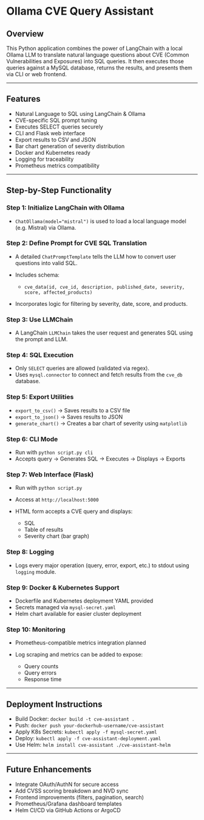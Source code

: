 # Ollama CVE Query Assistant

## Overview

This Python application combines the power of LangChain with a local Ollama LLM to translate natural language questions about CVE (Common Vulnerabilities and Exposures) into SQL queries. It then executes those queries against a MySQL database, returns the results, and presents them via CLI or web frontend.

---

## Features

* Natural Language to SQL using LangChain & Ollama
* CVE-specific SQL prompt tuning
* Executes SELECT queries securely
* CLI and Flask web interface
* Export results to CSV and JSON
* Bar chart generation of severity distribution
* Docker and Kubernetes ready
* Logging for traceability
* Prometheus metrics compatibility

---

## Step-by-Step Functionality

### Step 1: Initialize LangChain with Ollama

* `ChatOllama(model="mistral")` is used to load a local language model (e.g. Mistral) via Ollama.

### Step 2: Define Prompt for CVE SQL Translation

* A detailed `ChatPromptTemplate` tells the LLM how to convert user questions into valid SQL.
* Includes schema:

  * `cve_data(id, cve_id, description, published_date, severity, score, affected_products)`
* Incorporates logic for filtering by severity, date, score, and products.

### Step 3: Use LLMChain

* A LangChain `LLMChain` takes the user request and generates SQL using the prompt and LLM.

### Step 4: SQL Execution

* Only `SELECT` queries are allowed (validated via regex).
* Uses `mysql.connector` to connect and fetch results from the `cve_db` database.

### Step 5: Export Utilities

* `export_to_csv()` → Saves results to a CSV file
* `export_to_json()` → Saves results to JSON
* `generate_chart()` → Creates a bar chart of severity using `matplotlib`

### Step 6: CLI Mode

* Run with `python script.py cli`
* Accepts query → Generates SQL → Executes → Displays → Exports

### Step 7: Web Interface (Flask)

* Run with `python script.py`
* Access at `http://localhost:5000`
* HTML form accepts a CVE query and displays:

  * SQL
  * Table of results
  * Severity chart (bar graph)

### Step 8: Logging

* Logs every major operation (query, error, export, etc.) to stdout using `logging` module.

### Step 9: Docker & Kubernetes Support

* Dockerfile and Kubernetes deployment YAML provided
* Secrets managed via `mysql-secret.yaml`
* Helm chart available for easier cluster deployment

### Step 10: Monitoring

* Prometheus-compatible metrics integration planned
* Log scraping and metrics can be added to expose:

  * Query counts
  * Query errors
  * Response time

---

## Deployment Instructions

* Build Docker: `docker build -t cve-assistant .`
* Push: `docker push your-dockerhub-username/cve-assistant`
* Apply K8s Secrets: `kubectl apply -f mysql-secret.yaml`
* Deploy: `kubectl apply -f cve-assistant-deployment.yaml`
* Use Helm: `helm install cve-assistant ./cve-assistant-helm`

---

## Future Enhancements

* Integrate OAuth/AuthN for secure access
* Add CVSS scoring breakdown and NVD sync
* Frontend improvements (filters, pagination, search)
* Prometheus/Grafana dashboard templates
* Helm CI/CD via GitHub Actions or ArgoCD

